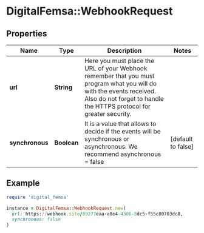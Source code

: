# DigitalFemsa::WebhookRequest

## Properties

| Name | Type | Description | Notes |
| ---- | ---- | ----------- | ----- |
| **url** | **String** | Here you must place the URL of your Webhook remember that you must program what you will do with the events received. Also do not forget to handle the HTTPS protocol for greater security. |  |
| **synchronous** | **Boolean** | It is a value that allows to decide if the events will be synchronous or asynchronous. We recommend asynchronous &#x3D; false | [default to false] |

## Example

```ruby
require 'digital_femsa'

instance = DigitalFemsa::WebhookRequest.new(
  url: https://webhook.site/89277eaa-a8e4-4306-8dc5-f55c80703dc8,
  synchronous: false
)
```

